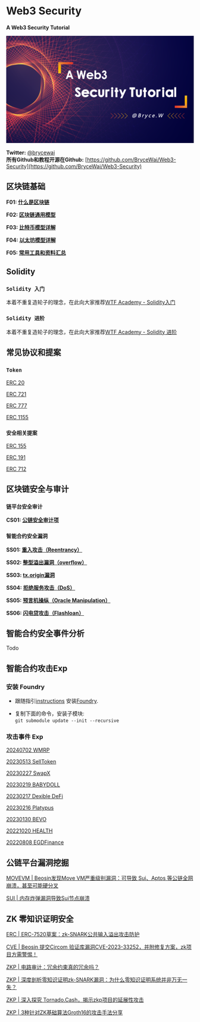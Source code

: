 # Web3 Security

**A Web3 Security Tutorial**

![img](./img/banner.png)  

**Twitter:** [@brycewai](https://twitter.com/brycewai)  
**所有Github和教程开源在Github:** [https://github.com/BryceWai/Web3-Security](https://github.com/BryceWai/Web3-Security)

## 区块链基础

**F01: [什么是区块链](./basis/blockchain/readme.md)**

**F02: [区块链通用模型](./basis/model/readme.md)**

**F03: [比特币模型详解](./basis/btc/readme.md)**

**F04: [以太坊模型详解](./basis/ethereum/readme.md)**

**F05: [常用工具和资料汇总](https://brycewai.github.io/2022/08/07/%E5%8C%BA%E5%9D%97%E9%93%BE%E5%B8%B8%E7%94%A8%E5%B7%A5%E5%85%B7%E5%92%8C%E8%B5%84%E6%96%99/)**

## Solidity

### `Solidity 入门`

本着不重复造轮子的理念，在此向大家推荐[WTF Academy - Solidity入门](https://wtf.academy/solidity-start)

### `Solidity 进阶`

本着不重复造轮子的理念，在此向大家推荐[WTF Academy - Solidity 进阶](https://wtf.academy/solidity-advanced)

## 常见协议和提案

### `Token`

[ERC 20](https://ethereum.org/en/developers/docs/standards/tokens/erc-20/)

[ERC 721](https://ethereum.org/en/developers/docs/standards/tokens/erc-721/)

[ERC 777](https://ethereum.org/en/developers/docs/standards/tokens/erc-777/)

[ERC 1155](https://ethereum.org/en/developers/docs/standards/tokens/erc-1155/)

### `安全相关提案`

[ERC 155](https://eips.ethereum.org/EIPS/eip-155)

[ERC 191](https://eips.ethereum.org/EIPS/eip-191)

[ERC 712](https://eips.ethereum.org/EIPS/eip-712)

## 区块链安全与审计

### `链平台安全审计`

**CS01: [公链安全审计项](./vulnerability/chain/readme.md#公链安全审计项)**

### `智能合约安全漏洞`

**SS01: [重入攻击（Reentrancy）](./vulnerability/smartContract/readme.md#重入攻击reentrancy)**

**SS02: [整型溢出漏洞（overflow）](./vulnerability/smartContract/readme.md#整型溢出漏洞overflow)**

**SS03: [tx.origin漏洞](./vulnerability/smartContract/readme.md#txorigin漏洞)**

**SS04: [拒绝服务攻击（DoS）](./vulnerability/smartContract/readme.md#拒绝服务攻击dos)**

**SS05: [预言机操纵（Oracle Manipulation）](./vulnerability/smartContract/readme.md#预言机操纵oracle-manipulation)**

**SS06: [闪电贷攻击（Flashloan）](./vulnerability/smartContract/readme.md#闪电贷攻击)**

## 智能合约安全事件分析

Todo

## 智能合约攻击Exp

### 安装 Foundry

- 跟随指引[instructions](https://book.getfoundry.sh/getting-started/installation.html) 安装[Foundry](https://github.com/foundry-rs/foundry).

- 复制下面的命令，安装子模块:  
`git submodule update --init --recursive`

### 攻击事件 Exp

[20240702 WMRP](./exploit/readme.md#20240702---wmrp)

[20230513 SellToken](./exploit/readme.md#20230513---selltoken)

[20230227 SwapX](./exploit/readme.md#20230227---swapx)

[20230219 BABYDOLL](./exploit/readme.md#20230219---babydoll)

[20230217 Dexible DeFi](./exploit/readme.md#20230217---dexible)

[20230216 Platypus](./exploit/readme.md#20230216---platypus)

[20230130 BEVO](./exploit/readme.md#20230130---bevo)

[20221020 HEALTH](./exploit/readme.md#20221020---health)

[20220808 EGDFinance](./exploit/readme.md#20220808---egdfinance)

## 公链平台漏洞挖掘

[MOVEVM | Beosin发现Move VM严重级别漏洞：可导致 Sui、Aptos 等公链全网崩溃，甚至可能硬分叉](https://mp.weixin.qq.com/s/n3EPv8lMHaNXoYICz9M6lg)

[SUI | 内存炸弹漏洞导致Sui节点崩溃](https://mp.weixin.qq.com/s/Gzh2c6hWpEWx47yXlZaXoQ)

## ZK 零知识证明安全

[ERC | ERC-7520草案：zk-SNARK公共输入溢出攻击防护](https://mp.weixin.qq.com/s/Iq3avRV7z05-ku4XMZZGSg)

[CVE | Beosin 提交Circom 验证库漏洞CVE-2023-33252，并附修复方案，zk项目方需警惕！](https://mp.weixin.qq.com/s/X09QL3QPs-7SatqgQbImiA)

[ZKP | 电路审计：冗余约束真的冗余吗？](https://mp.weixin.qq.com/s/fCooq4z2C81b5gQL2wQT4g)

[ZKP | 深度剖析零知识证明zk-SNARK漏洞：为什么零知识证明系统并非万无一失？](https://mp.weixin.qq.com/s/uBydpXnHLSROQokHr01S3g)

[ZKP | 深入探究 Tornado.Cash，揭示zkp项目的延展性攻击](https://mp.weixin.qq.com/s/-f5sF4U66iIZVVwig8JOgA)

[ZKP | 3种针对ZK基础算法Groth16的攻击手法分享](https://mp.weixin.qq.com/s/CIuhR8bHHjzR1garBBfq1g)
